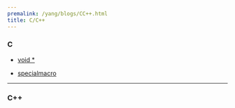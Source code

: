 ```yaml
---
premalink: /yang/blogs/CC++.html
title: C/C++
---
```


### C

- [void *](/yang/blogs/Generalpointer.html) 

- [specialmacro](/yang/blogs/specialMacro1.html)





---------------

### C++